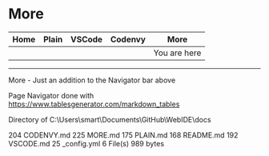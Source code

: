 # More

| Home | Plain | VSCode | Codenvy | More         |
|------|-------|--------|---------|--------------|
|      |       |        |         | You are here |

---

More - Just an addition to the Navigator bar above

Page Navigator done with https://www.tablesgenerator.com/markdown_tables

Directory of C:\Users\smart\Documents\GitHub\WebIDE\docs

204            CODENVY.md
225            MORE.md
175            PLAIN.md
168            README.md
192            VSCODE.md
25             _config.yml
6 File(s)      989 bytes
